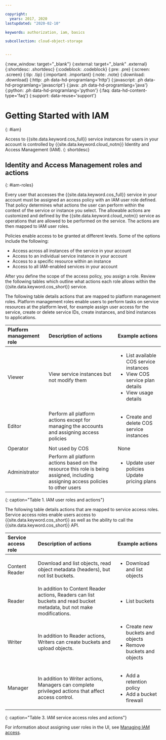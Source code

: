 ```yaml
---

copyright:
  years: 2017, 2020
lastupdated: "2020-02-10"

keywords: authorization, iam, basics

subcollection: cloud-object-storage


---
```

{:new_window: target="_blank"}
{:external: target="_blank" .external}
{:shortdesc: .shortdesc}
{:codeblock: .codeblock}
{:pre: .pre}
{:screen: .screen}
{:tip: .tip}
{:important: .important}
{:note: .note}
{:download: .download} 
{:http: .ph data-hd-programlang='http'} 
{:javascript: .ph data-hd-programlang='javascript'} 
{:java: .ph data-hd-programlang='java'} 
{:python: .ph data-hd-programlang='python'}
{:faq: data-hd-content-type='faq'}
{:support: data-reuse='support'}

# Getting Started with IAM
{: #iam}

Access to {{site.data.keyword.cos_full}} service instances for users in your account is controlled by {{site.data.keyword.cloud_notm}} Identity and Access Management (IAM).
{: shortdesc}

## Identity and Access Management roles and actions
{: #iam-roles}

Every user that accesses the {{site.data.keyword.cos_full}} service in your account must be assigned an access policy with an IAM user role defined. That policy determines what actions the user can perform within the context of the service or instance you select. The allowable actions are customized and defined by the {{site.data.keyword.cloud_notm}} service as operations that are allowed to be performed on the service. The actions are then mapped to IAM user roles.

Policies enable access to be granted at different levels. Some of the options include the following: 

* Access across all instances of the service in your account
* Access to an individual service instance in your account
* Access to a specific resource within an instance
* Access to all IAM-enabled services in your account

After you define the scope of the access policy, you assign a role. Review the following tables which outline what actions each role allows within the {{site.data.keyword.cos_short}} service.

The following table details actions that are mapped to platform management roles. Platform management roles enable users to perform tasks on service resources at the platform level, for example assign user access for the service, create or delete service IDs, create instances, and bind instances to applications.

| Platform management role | Description of actions | Example actions|
|:-----------------|:-----------------|:-----------------|
| Viewer | View service instances but not modify them | <ul><li>List available COS service instances</li><li>View COS service plan details</li><li>View usage details</li></ul>|
| Editor | Perform all platform actions except for managing the accounts and assigning access policies |<ul><li>Create and delete COS service instances</li></ul> |
| Operator | Not used by COS | None |
| Administrator | Perform all platform actions based on the resource this role is being assigned, including assigning access policies to other users |<ul><li>Update user policies</li>Update pricing plans</ul>|
{: caption="Table 1. IAM user roles and actions"}


The following table details actions that are mapped to service access roles. Service access roles enable users access to {{site.data.keyword.cos_short}} as well as the ability to call the {{site.data.keyword.cos_short}} API.

| Service access role | Description of actions                                                                                                                                       | Example actions                                                                     |
|:--------------------|:-------------------------------------------------------------------------------------------------------------------------------------------------------------|:------------------------------------------------------------------------------------|
| Content Reader      | Download and list objects, read object metadata (headers), but not list buckets. | <ul><li>Download and list objects</li></ul> |
| Reader              | In addition to Content Reader actions, Readers can list buckets and read bucket metadata, but not make modifications. | <ul><li>List buckets</li></ul>                    |
| Writer              | In addition to Reader actions, Writers can create buckets and upload objects. | <ul><li>Create new buckets and objects</li><li>Remove buckets and objects</li></ul> |
| Manager             | In addition to Writer actions, Managers can complete privileged actions that affect access control. | <ul><li>Add a retention policy</li><li>Add a bucket firewall</li></ul>              |
{: caption="Table 3. IAM service access roles and actions"}


For information about assigning user roles in the UI, see [Managing IAM access](/docs/iam?topic=iam-iammanidaccser).
 
